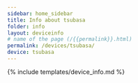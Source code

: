 ```yaml
---
sidebar: home_sidebar
title: Info about tsubasa
folder: info
layout: deviceinfo
# name of the page (/{{permalink}}.html)
permalink: /devices/tsubasa/
device: tsubasa
---
```

{% include templates/device_info.md %}
